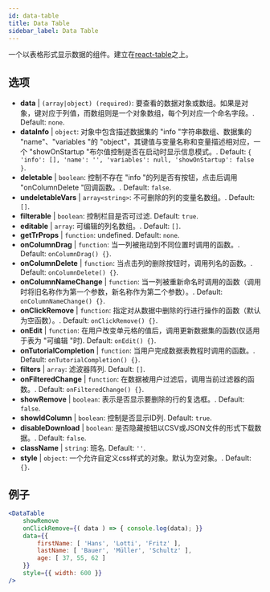 ```yaml
---
id: data-table 
title: Data Table
sidebar_label: Data Table
---
```


一个以表格形式显示数据的组件。建立在[react-table](https://react-table.js.org/)之上。

## 选项

* __data__ | `(array|object) (required)`: 要查看的数据对象或数组。如果是对象，键对应于列值，而数组则是一个对象数组，每个列对应一个命名字段。. Default: `none`.
* __dataInfo__ | `object`: 对象中包含描述数据集的 "info "字符串数组、数据集的 "name"、"variables "的 "object"，其键值与变量名称和变量描述相对应，一个 "showOnStartup "布尔值控制是否在启动时显示信息模式。. Default: `{
  'info': [],
  'name': '',
  'variables': null,
  'showOnStartup': false
}`.
* __deletable__ | `boolean`: 控制不存在 "info "的列是否有按钮，点击后调用 "onColumnDelete "回调函数。. Default: `false`.
* __undeletableVars__ | `array<string>`: 不可删除的列的变量名数组。. Default: `[]`.
* __filterable__ | `boolean`: 控制栏目是否可过滤. Default: `true`.
* __editable__ | `array`: 可编辑的列名数组。. Default: `[]`.
* __getTrProps__ | `function`: undefined. Default: `none`.
* __onColumnDrag__ | `function`: 当一列被拖动到不同位置时调用的函数。. Default: `onColumnDrag() {}`.
* __onColumnDelete__ | `function`: 当点击列的删除按钮时，调用列名的函数。. Default: `onColumnDelete() {}`.
* __onColumnNameChange__ | `function`: 当一列被重新命名时调用的函数（调用时将旧名称作为第一个参数，新名称作为第二个参数）。. Default: `onColumnNameChange() {}`.
* __onClickRemove__ | `function`: 指定对从数据中删除的行进行操作的函数（默认为空函数）。. Default: `onClickRemove() {}`.
* __onEdit__ | `function`: 在用户改变单元格的值后，调用更新数据集的函数(仅适用于表为 "可编辑 "时). Default: `onEdit() {}`.
* __onTutorialCompletion__ | `function`: 当用户完成数据表教程时调用的函数。. Default: `onTutorialCompletion() {}`.
* __filters__ | `array`: 滤波器阵列. Default: `[]`.
* __onFilteredChange__ | `function`: 在数据被用户过滤后，调用当前过滤器的函数。. Default: `onFilteredChange() {}`.
* __showRemove__ | `boolean`: 表示是否显示要删除的行的复选框。. Default: `false`.
* __showIdColumn__ | `boolean`: 控制是否显示ID列. Default: `true`.
* __disableDownload__ | `boolean`: 是否隐藏按钮以CSV或JSON文件的形式下载数据。. Default: `false`.
* __className__ | `string`: 班名. Default: `''`.
* __style__ | `object`: 一个允许自定义css样式的对象。默认为空对象。. Default: `{}`.


## 例子

```jsx live
<DataTable
    showRemove
    onClickRemove={( data ) => { console.log(data); }}
    data={{ 
        firstName: [ 'Hans', 'Lotti', 'Fritz' ], 
        lastName: [ 'Bauer', 'Müller', 'Schultz' ],
        age: [ 37, 55, 62 ]
    }}
    style={{ width: 600 }}
/>
```

